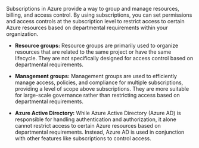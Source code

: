 Subscriptions in Azure provide a way to group and manage resources, billing, and access control. By using subscriptions, you can set permissions and access controls at the subscription level to restrict access to certain Azure resources based on departmental requirements within your organization.

- **Resource groups:** Resource groups are primarily used to organize resources that are related to the same project or have the same lifecycle. They are not specifically designed for access control based on departmental requirements.
    
      
    
- **Management groups:** Management groups are used to efficiently manage access, policies, and compliance for multiple subscriptions, providing a level of scope above subscriptions. They are more suitable for large-scale governance rather than restricting access based on departmental requirements.
    
      
    
- **Azure Active Directory:** While Azure Active Directory (Azure AD) is responsible for handling authentication and authorization, it alone cannot restrict access to certain Azure resources based on departmental requirements. Instead, Azure AD is used in conjunction with other features like subscriptions to control access.